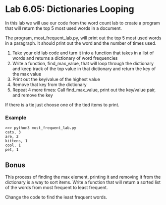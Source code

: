 # Lab 6.05: Dictionaries Looping

In this lab we will use our code from the word count lab to create a program that will return the top 5 most used words in a document. 

The program, most_frequent_lab.py, will print out the top 5 most used words in a paragraph. It should print out the word and the number of times used. 

1. Take your old lab code and turn it into a function that takes in a list of words and returns a dictionary of word frequencies
2. Write a function, find_max_value, that will loop through the dictionary and keep track of the top value in that dictionary and return the key of the max value 
3. Print out the key/value of the highest value 
4. Remove that key from the dictionary 
5. Repeat 4 more times: Call find_max_value, print out the key/value pair, and remove the key

If there is a tie just choose one of the tied items to print. 

### Example

```
>>> python3 most_frequent_lab.py
cats, 3
are, 2
kittens, 1
cool, 1
pet, 1
```

## Bonus
This process of finding the max element, printing it and removing it from the dictionary is a way to sort items. Write a function that will return a sorted list of the words from most frequent to least frequent. 

Change the code to find the least frequent words. 